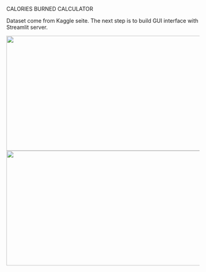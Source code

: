 CALORIES BURNED CALCULATOR

 Dataset come from  Kaggle seite. 
The next step is to build GUI interface with Streamlit server.


<img src="https://github.com/proteus21/REGRESSION--CLASSIFICATION/blob/main/4_CALORIES_BURNED_CALCULATOR/Source/Health1.JPG?raw=true" width="600" height ="300">

<img src="https://github.com/proteus21/REGRESSION--CLASSIFICATION/blob/main/4_CALORIES_BURNED_CALCULATOR/Source/Health2JPG?raw=true" width="600" height ="300">

